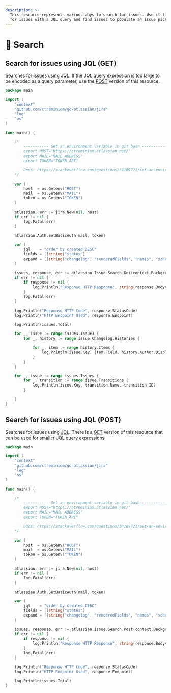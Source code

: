 ```yaml
---
description: >-
  This resource represents various ways to search for issues. Use it to search
  for issues with a JQL query and find issues to populate an issue picker.
---
```


# 🧐 Search

## Search for issues using JQL \(GET\)

 Searches for issues using [JQL](https://confluence.atlassian.com/x/egORLQ). If the JQL query expression is too large to be encoded as a query parameter, use the [POST](https://docs.go-atlassian.io/jira-software-cloud/issues/search#search-for-issues-using-jql-post) version of this resource.

```go
package main

import (
	"context"
	"github.com/ctreminiom/go-atlassian/jira"
	"log"
	"os"
)

func main() {

	/*
		----------- Set an environment variable in git bash -----------
		export HOST="https://ctreminiom.atlassian.net/"
		export MAIL="MAIL_ADDRESS"
		export TOKEN="TOKEN_API"

		Docs: https://stackoverflow.com/questions/34169721/set-an-environment-variable-in-git-bash
	*/

	var (
		host  = os.Getenv("HOST")
		mail  = os.Getenv("MAIL")
		token = os.Getenv("TOKEN")
	)

	atlassian, err := jira.New(nil, host)
	if err != nil {
		log.Fatal(err)
	}

	atlassian.Auth.SetBasicAuth(mail, token)

	var (
		jql    = "order by created DESC"
		fields = []string{"status"}
		expand = []string{"changelog", "renderedFields", "names", "schema", "transitions", "operations", "editmeta"}
	)

	issues, response, err := atlassian.Issue.Search.Get(context.Background(), jql, fields, expand, 0, 50, "")
	if err != nil {
		if response != nil {
			log.Println("Response HTTP Response", string(response.BodyAsBytes))
		}
		log.Fatal(err)
	}

	log.Println("Response HTTP Code", response.StatusCode)
	log.Println("HTTP Endpoint Used", response.Endpoint)

	log.Println(issues.Total)

	for _, issue := range issues.Issues {
		for _, history := range issue.Changelog.Histories {

			for _, item := range history.Items {
				log.Println(issue.Key, item.Field, history.Author.DisplayName)
			}
		}
	}

	for _, issue := range issues.Issues {
		for _, transition := range issue.Transitions {
			log.Println(issue.Key, transition.Name, transition.ID)
		}

	}
}

```

## Search for issues using JQL \(POST\)

 Searches for issues using [JQL](https://confluence.atlassian.com/x/egORLQ). There is a [GET](https://docs.go-atlassian.io/jira-software-cloud/issues/search#search-for-issues-using-jql-get) version of this resource that can be used for smaller JQL query expressions.

```go
package main

import (
	"context"
	"github.com/ctreminiom/go-atlassian/jira"
	"log"
	"os"
)

func main() {

	/*
		----------- Set an environment variable in git bash -----------
		export HOST="https://ctreminiom.atlassian.net/"
		export MAIL="MAIL_ADDRESS"
		export TOKEN="TOKEN_API"

		Docs: https://stackoverflow.com/questions/34169721/set-an-environment-variable-in-git-bash
	*/

	var (
		host  = os.Getenv("HOST")
		mail  = os.Getenv("MAIL")
		token = os.Getenv("TOKEN")
	)

	atlassian, err := jira.New(nil, host)
	if err != nil {
		log.Fatal(err)
	}

	atlassian.Auth.SetBasicAuth(mail, token)

	var (
		jql    = "order by created DESC"
		fields = []string{"status"}
		expand = []string{"changelog", "renderedFields", "names", "schema", "transitions", "operations", "editmeta"}
	)

	issues, response, err := atlassian.Issue.Search.Post(context.Background(), jql, fields, expand, 0, 50, "")
	if err != nil {
		if response != nil {
			log.Println("Response HTTP Response", string(response.BodyAsBytes))
		}
		log.Fatal(err)
	}

	log.Println("Response HTTP Code", response.StatusCode)
	log.Println("HTTP Endpoint Used", response.Endpoint)

	log.Println(issues.Total)
}

```


